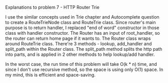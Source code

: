 Explanations to problem 7 - HTTP Router Trie

I use the similar concepts used in Trie chapter and Autocomplete question to
create a RouteTrieNode class and RouteTrie class. Since router's main purpose is
to return handler, I replaced "end of word" constructor in those class with handler
constructor. The Router has an input of root_handler, so the router can return
home page if it wants to. The Router class wraps around RouteTrie class. There're
3 methods - lookup, add_handler and split_path within the Router class. The split_path
method splits the http path into parts, and is applied in 2 other methods to help
lookup/add handler.

In the worst case, the run time of this problem will take O(k * n) time, and since
I don't use recursive method, so the space is using only O(1) space. In my mind, 
this is efficient and space-saving.
